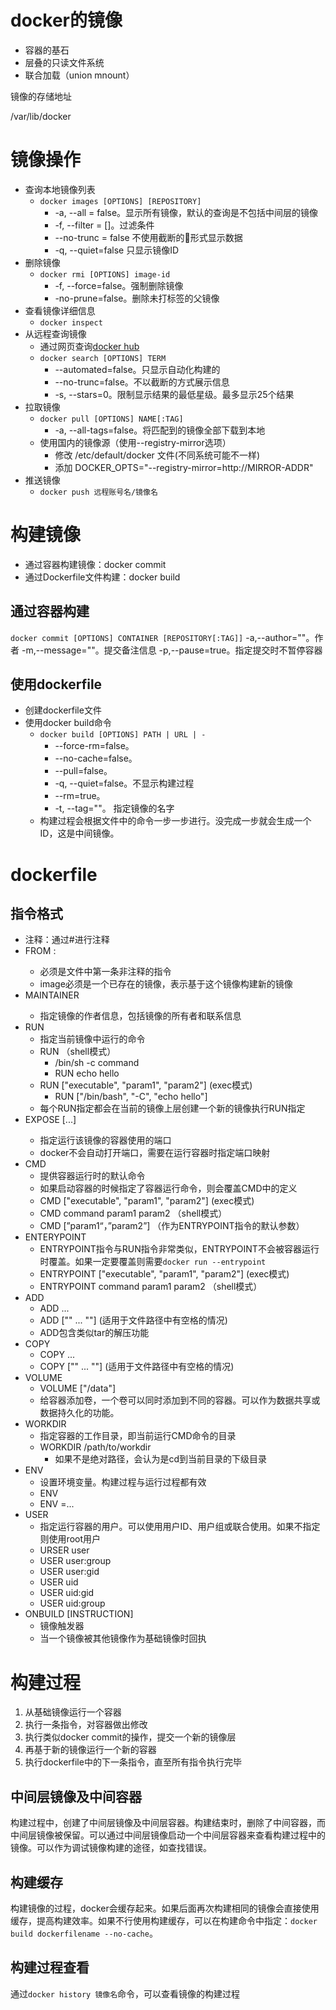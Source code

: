 # docker的镜像

- 容器的基石
- 层叠的只读文件系统
- 联合加载（union mnount）

镜像的存储地址

/var/lib/docker

# 镜像操作

- 查询本地镜像列表
  + `docker images [OPTIONS] [REPOSITORY]`
    * -a, --all = false。显示所有镜像，默认的查询是不包括中间层的镜像
    * -f, --filter = []。过滤条件
    * --no-trunc = false 不使用截断的形式显示数据
    * -q, --quiet=false 只显示镜像ID
- 删除镜像
  + `docker rmi [OPTIONS] image-id`
    * -f, --force=false。强制删除镜像
    * -no-prune=false。删除未打标签的父镜像
- 查看镜像详细信息
  + `docker inspect`
- 从远程查询镜像
  + 通过网页查询[docker  hub](https://hub.docker.com)
  + `docker search [OPTIONS] TERM`
    * --automated=false。只显示自动化构建的
    * --no-trunc=false。不以截断的方式展示信息
    * -s, --stars=0。限制显示结果的最低星级。最多显示25个结果
- 拉取镜像
  + `docker pull [OPTIONS] NAME[:TAG]`
    * -a, --all-tags=false。将匹配到的镜像全部下载到本地
  + 使用国内的镜像源（使用--registry-mirror选项）
    * 修改 /etc/default/docker 文件(不同系统可能不一样)
    * 添加 DOCKER_OPTS="--registry-mirror=http://MIRROR-ADDR"
- 推送镜像
  + `docker push 远程账号名/镜像名`

# 构建镜像

- 通过容器构建镜像：docker commit
- 通过Dockerfile文件构建：docker build

## 通过容器构建

`docker commit [OPTIONS] CONTAINER [REPOSITORY[:TAG]]`
  -a,--author=""。作者
  -m,--message=""。提交备注信息
  -p,--pause=true。指定提交时不暂停容器

## 使用dockerfile

- 创建dockerfile文件
- 使用docker build命令
  + `docker build [OPTIONS] PATH | URL | -`
    * --force-rm=false。
    * --no-cache=false。
    * --pull=false。
    * -q, --quiet=false。不显示构建过程
    * --rm=true。
    * -t, --tag=""。 指定镜像的名字
  + 构建过程会根据文件中的命令一步一步进行。没完成一步就会生成一个ID，这是中间镜像。

# dockerfile

## 指令格式

- 注释：通过#进行注释
- FROM <image>:<tag>
  + 必须是文件中第一条非注释的指令
  + image必须是一个已存在的镜像，表示基于这个镜像构建新的镜像
- MAINTAINER <name>
  + 指定镜像的作者信息，包括镜像的所有者和联系信息
- RUN
  + 指定当前镜像中运行的命令
  + RUN <command> （shell模式）
    * /bin/sh -c command
    * RUN echo hello
  + RUN ["executable", "param1", "param2"] (exec模式)
    * RUN ["/bin/bash", "-C", "echo hello"]
  + 每个RUN指定都会在当前的镜像上层创建一个新的镜像执行RUN指定
- EXPOSE <port> [<port>...]
  + 指定运行该镜像的容器使用的端口
  + docker不会自动打开端口，需要在运行容器时指定端口映射
- CMD
  + 提供容器运行时的默认命令
  + 如果启动容器的时候指定了容器运行命令，则会覆盖CMD中的定义
  + CMD ["executable", "param1", "param2"] (exec模式)
  + CMD command param1 param2 （shell模式）
  + CMD [”param1“，”param2”] （作为ENTRYPOINT指令的默认参数）
- ENTERYPOINT
  + ENTRYPOINT指令与RUN指令非常类似，ENTRYPOINT不会被容器运行时覆盖。如果一定要覆盖则需要`docker run --entrypoint`
  + ENTRYPOINT ["executable", "param1", "param2"] (exec模式)
  + ENTRYPOINT command param1 param2 （shell模式）
- ADD
  + ADD <src> ... <dest>
  + ADD ["<src>" ... "<dest>"] (适用于文件路径中有空格的情况)
  + ADD包含类似tar的解压功能
- COPY
  + COPY <src> ... <dest>
  + COPY ["<src>" ... "<dest>"] (适用于文件路径中有空格的情况)
- VOLUME
  + VOLUME ["/data"]
  + 给容器添加卷，一个卷可以同时添加到不同的容器。可以作为数据共享或数据持久化的功能。
- WORKDIR
  + 指定容器的工作目录，即当前运行CMD命令的目录
  + WORKDIR /path/to/workdir
    * 如果不是绝对路径，会认为是cd到当前目录的下级目录
- ENV
  + 设置环境变量。构建过程与运行过程都有效
  + ENV <key> <value>
  + ENV <key>=<value>...
- USER
  + 指定运行容器的用户。可以使用用户ID、用户组或联合使用。如果不指定则使用root用户
  + URSER user
  + USER user:group
  + USER user:gid
  + USER uid
  + USER uid:gid
  + USER uid:group
- ONBUILD [INSTRUCTION]
  + 镜像触发器
  + 当一个镜像被其他镜像作为基础镜像时回执

# 构建过程

1. 从基础镜像运行一个容器
2. 执行一条指令，对容器做出修改
3. 执行类似docker commit的操作，提交一个新的镜像层
4. 再基于新的镜像运行一个新的容器
5. 执行dockerfile中的下一条指令，直至所有指令执行完毕

## 中间层镜像及中间容器

构建过程中，创建了中间层镜像及中间层容器。构建结束时，删除了中间容器，而中间层镜像被保留。可以通过中间层镜像启动一个中间层容器来查看构建过程中的镜像。可以作为调试镜像构建的途径，如查找错误。

## 构建缓存

构建镜像的过程，docker会缓存起来。如果后面再次构建相同的镜像会直接使用缓存，提高构建效率。如果不行使用构建缓存，可以在构建命令中指定：`docker build dockerfilename --no-cache`。

## 构建过程查看

通过`docker history 镜像名`命令，可以查看镜像的构建过程
